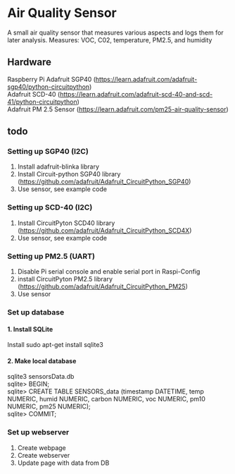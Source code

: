 # Air Quality Sensor
A small air quality sensor that measures various 
aspects and logs them for later analysis.
Measures: VOC, C02, temperature, PM2.5, and humidity

## Hardware
Raspberry Pi
Adafruit SGP40 (https://learn.adafruit.com/adafruit-sgp40/python-circuitpython)  
Adafruit SCD-40 (https://learn.adafruit.com/adafruit-scd-40-and-scd-41/python-circuitpython)  
Adafruit PM 2.5 Sensor (https://learn.adafruit.com/pm25-air-quality-sensor)  

## todo
### Setting up SGP40 (I2C)
1. Install adafruit-blinka library
2. Install Circuit-python SGP40 library (https://github.com/adafruit/Adafruit_CircuitPython_SGP40)
3. Use sensor, see example code

### Setting up SCD-40 (I2C)
1. Install CircuitPyton SCD40 library (https://github.com/adafruit/Adafruit_CircuitPython_SCD4X)
2. Use sensor, see example code

### Setting up PM2.5 (UART)
1. Disable Pi serial console and enable serial port in Raspi-Config
2. install CircuitPyton PM2.5 library (https://github.com/adafruit/Adafruit_CircuitPython_PM25)
3. Use sensor

### Set up database
#### 1. Install SQLite
Install sudo apt-get install sqlite3
#### 2. Make local database
sqlite3 sensorsData.db  
sqlite> BEGIN;  
sqlite> CREATE TABLE SENSORS_data (timestamp DATETIME,  temp NUMERIC, humid NUMERIC, carbon NUMERIC, voc NUMERIC, pm10 NUMERIC, pm25 NUMERIC);  
sqlite> COMMIT;  

### Set up webserver
1. Create webpage
2. Create webserver
3. Update page with data from DB
